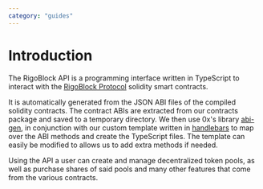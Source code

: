 ```yaml
---
category: "guides"
---
```



# Introduction

The RigoBlock API is a programming interface written in TypeScript to interact with the [RigoBlock Protocol](https://github.com/RigoBlock/rigoblock-monorepo/tree/master/packages/contracts#contracts) solidity smart contracts.

It is automatically generated from the JSON ABI files of the compiled solidity contracts. The contract ABIs are extracted from our contracts package and saved to a temporary directory. We then use 0x's library [abi-gen](https://github.com/0xProject/0x-monorepo/tree/master/packages/abi-gen), in conjunction with our custom template written in [handlebars](https://handlebarsjs.com/) to map over the ABI methods and create the TypeScript files. The template can easily be modified to allows us to add extra methods if needed.

Using the API a user can create and manage decentralized token pools, as well as purchase shares of said pools and many other features that come from the various contracts.

